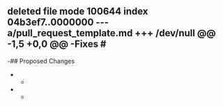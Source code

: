 deleted file mode 100644
index 04b3ef7..0000000
--- a/pull_request_template.md
+++ /dev/null
@@ -1,5 +0,0 @@
-Fixes #
-
-## Proposed Changes
- - 
- - 
